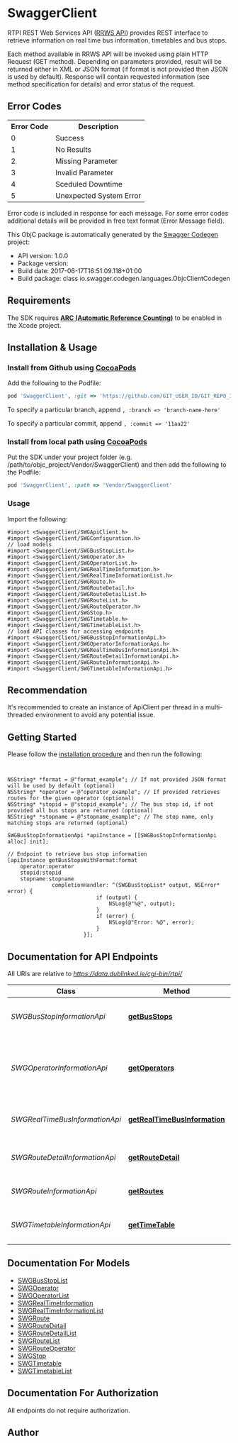 # SwaggerClient

<p>RTPI REST Web Services API (<a href=\"https://goo.gl/s6NTJe\">RRWS API</a>) provides REST interface to retrieve information on real time bus information, timetables and bus stops. </p> <p>Each method available in RRWS API will be invoked using plain HTTP Request (GET method). Depending on parameters provided, result will be returned either in XML or JSON format (if format is not provided then JSON is used by default). Response will contain requested information (see method specification for details) and error status of the request.</p>  <h2>Error Codes</h2> <table> <tr><th>Error Code</th><th>Description</th></tr> <tr><td>0</td><td>Success</td></tr> <tr><td>1</td><td>No Results</td></tr> <tr><td>2</td><td>Missing Parameter</td></tr> <tr><td>3</td><td>Invalid Parameter</td></tr> <tr><td>4</td><td>Sceduled Downtime</td></tr> <tr><td>5</td><td>Unexpected System Error</td></tr> </table> <p>Error code is included in response for each message. For some error codes additional details will be provided in free text format (Error Message field).</p> 

This ObjC package is automatically generated by the [Swagger Codegen](https://github.com/swagger-api/swagger-codegen) project:

- API version: 1.0.0
- Package version: 
- Build date: 2017-06-17T16:51:09.118+01:00
- Build package: class io.swagger.codegen.languages.ObjcClientCodegen

## Requirements

The SDK requires [**ARC (Automatic Reference Counting)**](http://stackoverflow.com/questions/7778356/how-to-enable-disable-automatic-reference-counting) to be enabled in the Xcode project.

## Installation & Usage
### Install from Github using [CocoaPods](https://cocoapods.org/)

Add the following to the Podfile:

```ruby
pod 'SwaggerClient', :git => 'https://github.com/GIT_USER_ID/GIT_REPO_ID.git'
```

To specify a particular branch, append `, :branch => 'branch-name-here'`

To specify a particular commit, append `, :commit => '11aa22'`

### Install from local path using [CocoaPods](https://cocoapods.org/)

Put the SDK under your project folder (e.g. /path/to/objc_project/Vendor/SwaggerClient) and then add the following to the Podfile:

```ruby
pod 'SwaggerClient', :path => 'Vendor/SwaggerClient'
```

### Usage

Import the following:

```objc
#import <SwaggerClient/SWGApiClient.h>
#import <SwaggerClient/SWGConfiguration.h>
// load models
#import <SwaggerClient/SWGBusStopList.h>
#import <SwaggerClient/SWGOperator.h>
#import <SwaggerClient/SWGOperatorList.h>
#import <SwaggerClient/SWGRealTimeInformation.h>
#import <SwaggerClient/SWGRealTimeInformationList.h>
#import <SwaggerClient/SWGRoute.h>
#import <SwaggerClient/SWGRouteDetail.h>
#import <SwaggerClient/SWGRouteDetailList.h>
#import <SwaggerClient/SWGRouteList.h>
#import <SwaggerClient/SWGRouteOperator.h>
#import <SwaggerClient/SWGStop.h>
#import <SwaggerClient/SWGTimetable.h>
#import <SwaggerClient/SWGTimetableList.h>
// load API classes for accessing endpoints
#import <SwaggerClient/SWGBusStopInformationApi.h>
#import <SwaggerClient/SWGOperatorInformationApi.h>
#import <SwaggerClient/SWGRealTimeBusInformationApi.h>
#import <SwaggerClient/SWGRouteDetailInformationApi.h>
#import <SwaggerClient/SWGRouteInformationApi.h>
#import <SwaggerClient/SWGTimetableInformationApi.h>

```

## Recommendation

It's recommended to create an instance of ApiClient per thread in a multi-threaded environment to avoid any potential issue.

## Getting Started

Please follow the [installation procedure](#installation--usage) and then run the following:

```objc


NSString* *format = @"format_example"; // If not provided JSON format will be used by default (optional)
NSString* *operator = @"operator_example"; // If provided retrieves routes for the given operator (optional)
NSString* *stopid = @"stopid_example"; // The bus stop id, if not provided all bus stops are returned (optional)
NSString* *stopname = @"stopname_example"; // The stop name, only matching stops are returned (optional)

SWGBusStopInformationApi *apiInstance = [[SWGBusStopInformationApi alloc] init];

// Endpoint to retrieve bus stop information
[apiInstance getBusStopsWithFormat:format
    operator:operator
    stopid:stopid
    stopname:stopname
              completionHandler: ^(SWGBusStopList* output, NSError* error) {
                            if (output) {
                                NSLog(@"%@", output);
                            }
                            if (error) {
                                NSLog(@"Error: %@", error);
                            }
                        }];

```

## Documentation for API Endpoints

All URIs are relative to *https://data.dublinked.ie/cgi-bin/rtpi/*

Class | Method | HTTP request | Description
------------ | ------------- | ------------- | -------------
*SWGBusStopInformationApi* | [**getBusStops**](docs/SWGBusStopInformationApi.md#getbusstops) | **GET** /busstopinformation | Endpoint to retrieve bus stop information
*SWGOperatorInformationApi* | [**getOperators**](docs/SWGOperatorInformationApi.md#getoperators) | **GET** /operatorinformation | Endpoint to retrieve information about route operators in the system
*SWGRealTimeBusInformationApi* | [**getRealTimeBusInformation**](docs/SWGRealTimeBusInformationApi.md#getrealtimebusinformation) | **GET** /realtimebusinformation | Endpoint to retrieve real time bus information
*SWGRouteDetailInformationApi* | [**getRouteDetail**](docs/SWGRouteDetailInformationApi.md#getroutedetail) | **GET** /routeinformation | Endpoint to retrieve route detail information
*SWGRouteInformationApi* | [**getRoutes**](docs/SWGRouteInformationApi.md#getroutes) | **GET** /routelistinformation | Endpoint to retrieve list of routes
*SWGTimetableInformationApi* | [**getTimeTable**](docs/SWGTimetableInformationApi.md#gettimetable) | **GET** /timetableinformation | Endpoint to retrieve timetable information


## Documentation For Models

 - [SWGBusStopList](docs/SWGBusStopList.md)
 - [SWGOperator](docs/SWGOperator.md)
 - [SWGOperatorList](docs/SWGOperatorList.md)
 - [SWGRealTimeInformation](docs/SWGRealTimeInformation.md)
 - [SWGRealTimeInformationList](docs/SWGRealTimeInformationList.md)
 - [SWGRoute](docs/SWGRoute.md)
 - [SWGRouteDetail](docs/SWGRouteDetail.md)
 - [SWGRouteDetailList](docs/SWGRouteDetailList.md)
 - [SWGRouteList](docs/SWGRouteList.md)
 - [SWGRouteOperator](docs/SWGRouteOperator.md)
 - [SWGStop](docs/SWGStop.md)
 - [SWGTimetable](docs/SWGTimetable.md)
 - [SWGTimetableList](docs/SWGTimetableList.md)


## Documentation For Authorization

 All endpoints do not require authorization.


## Author




